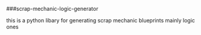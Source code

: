 ###scrap-mechanic-logic-generator

this is a python libary for generating scrap mechanic blueprints mainly logic ones

